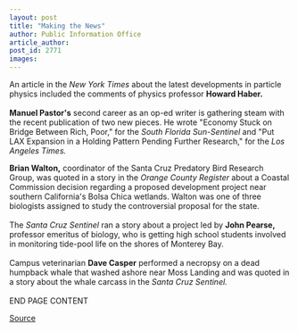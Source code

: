 ```yaml
---
layout: post
title: "Making the News"
author: Public Information Office
article_author: 
post_id: 2771
images:
---
```


<p>
  An article in the <i>New York Times</i> about the latest developments in particle physics included the comments of physics professor <b>Howard Haber.</b><br>
  <br>
  <b>Manuel Pastor's</b> second career as an op-ed writer is gathering steam with the recent publication of two new pieces. He wrote "Economy Stuck on Bridge Between Rich, Poor," for the <i>South Florida Sun-Sentinel</i> and "Put LAX Expansion in a Holding Pattern Pending Further Research," for the <i>Los Angeles Times.</i>
</p>
<p>
  <b>Brian Walton,</b> coordinator of the Santa Cruz Predatory Bird Research Group, was quoted in a story in the <i>Orange County Register</i> about a Coastal Commission decision regarding a proposed development project near southern California's Bolsa Chica wetlands. Walton was one of three biologists assigned to study the controversial proposal for the state.<br>
  <br>
  The <i>Santa Cruz Sentinel</i> ran a story about a project led by <b>John Pearse,</b> professor emeritus of biology, who is getting high school students involved in monitoring tide-pool life on the shores of Monterey Bay.<br>
  <br>
  Campus veterinarian <b>Dave Casper</b> performed a necropsy on a dead humpback whale that washed ashore near Moss Landing and was quoted in a story about the whale carcass in the <i>Santa Cruz Sentinel.<br></i><br>
  END PAGE CONTENT
</p>
<p><a href="http://www1.ucsc.edu/currents/00-01/12-04/makenews.html" title="Permalink to makenews">Source</a></p>
